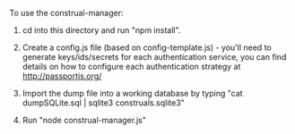 To use the construal-manager:

1. cd into this directory and run "npm install".

2. Create a config.js file (based on config-template.js) - you'll need to generate keys/ids/secrets for each authentication service, you can find details on how to configure each authentication strategy at http://passportjs.org/

3. Import the dump file into a working database by typing "cat dumpSQLite.sql | sqlite3 construals.sqlite3"

4. Run "node construal-manager.js"